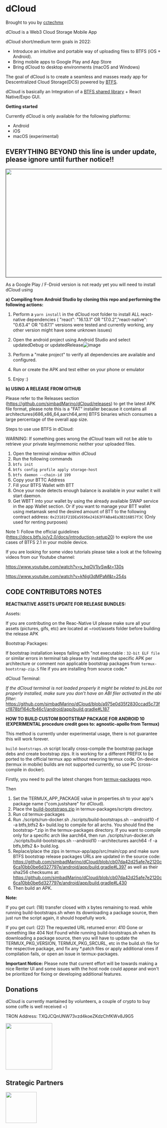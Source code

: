 # dCloud 
Brought to you by [cctechmx](https://www.cctechmx.org)

dCloud is a Web3 Cloud Storage Mobile App

dCloud short/medium term goals in 2022:
- Introduce an intuitive and portable way of uploading files to BTFS (iOS + Android).
- Bring mobile apps to Google Play and App Store
- Bring dCloud to desktop environments (macOS and Windows)

The  goal of dCloud is to create a seamless and masses ready app for Descentralized Cloud Storage(DCS) powered by [BTFS](https://github.com/bittorrent/go-btfs).

dCloud is basically an Integration of a [BTFS shared library](https://github.com/simbadMarino/btfs-sharedLib) + React Native/Expo GUI. 



**Getting started**


Currently dCloud is only available for the following platforms:

  - Android 
  - iOS
  - macOS (experimental)

## EVERYTHING BEYOND this line is under update, please ignore until further notice!!
<a href="" target="_blank">
<img src="https://thumbs.dreamstime.com/z/thin-line-style-under-maintenance-message-banner-100071034.jpg" width="600" height="350">
</a>

As a Google Play / F-Droid version is not ready yet you will need to install dCloud using 

**a) Compiling from Android Studio by cloning this repo and performing the following actions:**

  1. Perform a `yarn install` in the dCloud root folder to install ALL react-native dependencies ( "react": "16.13.1" OR "17.0.2","react-native": "0.63.4" OR "0.67.1" versions were tested and currently working, any other version might have some unknown issues)
  2. Open the android project using Android Studio and select updatedDebug or updatedRelease![image](https://user-images.githubusercontent.com/11146636/137638913-77649e84-cfca-4cd0-aa4a-214ac6114263.png)

  3. Perform a "make project" to verify all dependencies are available and configured. 
  4. Run or create the APK and test either on your phone or emulator
  5. Enjoy :)

**b) USING A RELEASE FROM GITHUB**

  Please refer to the Releases section (https://github.com/simbadMarino/dCloud/releases) to get the latest APK file format, please note this is a "FAT" installer because it contains all architectures(i686,x86_64,aarch64,arm) BTFS binaries which consumes a large percentage of the overall app size. 
       

Steps to use use BTFS in dCloud:

WARNING: If something goes wrong the dCloud team will not be able to retrieve your private key/mnemonic neither your uploaded files. 

  1. Open the terminal window within dCloud
  2. Run the following commands 
  3. `btfs init` 
  4. `btfs config profile apply storage-host`
  5. `btfs daemon --chain-id 199`
  6. Copy your BTTC Address
  7. Fill your BTFS Wallet with BTT
  8. Once your node detects enough balance is available in your wallet it will start daemon.
  9. Get WBTT into your wallet by using the already available SWAP service in the app Wallet section. Or if you want to manage your BTT wallet using metamask send the desired amount of BTT to the following contract address: `0x23181F21DEa5936e24163FFABa4Ea3B316B57f3C` (Only used for renting purposes)
  
 Note 1:  Follow the official guidelines (https://docs.btfs.io/v2.0/docs/introduction-setup20) to explore the use cases of BTFS 2.1 in your mobile device.

If you are looking for some video tutorials please take a look at the following videos from our Youtube channel:


https://www.youtube.com/watch?v=y_hqOV1IySw&t=130s

https://www.youtube.com/watch?v=kNigl3dMPaM&t=254s





## CODE CONTRIBUTORS NOTES


**REACTNATIVE ASSETS UPDATE FOR RELEASE BUNDLES:**

Assets:

If you are contributing on the Reac-Native UI please make sure all your assets (pictures, gifs, etc) are located at ~root/assets folder before building the release APK


Bootstrap Packages: 

  If bootstrap installation keeps failing with "not executable : `32-bit ELF file` or similar errors in terminal tab please try installing the specific APK per architecture or comment non applicable bootstrap packages from `termux-bootstrap-zip.S` file if you are installing from source code.*
  
dCloud Terminal:

  *If the dCloud terminal is not loaded properly it might be related to jniLibs not properly installed, make sure you don't have an ABI filer activated in the abi filter:* https://github.com/simbadMarino/dCloud/blob/a975e0d35f2830ccad5c73fcf878bf164cfb46c1/android/app/build.gradle#L187




**HOW TO BUILD CUSTOM BOOTSTRAP PACKAGE FOR ANDROID 10 (EXPERIMENTAL procedure credit goes to: agnostic-apollo from Termux)**

This method is currently under experimental usage, there is not guarantee this will work forever.

`build-bootstraps.sh` script locally cross-compile the bootstrap package debs and create bootstrap zips. It is working for a different PREFIX to be ported to the official termux app without reworing termux code.  On-device (termux in mobile) builds are not supported currently, so use PC (cross-compile in docker).

Firstly, you need to pull the latest changes from [termux-packages](https://github.com/termux/termux-packages) repo.

Then

1. Set the TERMUX_APP_PACKAGE value in properties.sh to your app's package name ("com.justshare" for dCloud).
2. Place the [build-bootstraps.zip](https://github.com/simbadMarino/dCloud/files/7174712/build-bootstraps.zip)
 in termux-packages/scripts directory.
3. Run cd termux-packages
4. Run ./scripts/run-docker.sh ./scripts/build-bootstraps.sh --android10 -f -a btfs,btfs2 &> build.log to compile for all archs. You should find the bootstrap-*.zip in the termux-packages directory. If you want to compile only for a specific arch like aarch64, then run ./scripts/run-docker.sh ./scripts/build-bootstraps.sh --android10 --architectures aarch64 -f -a btfs,btfs2 &> build.log. 
5. Replace/place the zips in termux-app/app/src/main/cpp and make sure BTFS bootstrap release packages URLs are updated in the source code: https://github.com/simbadMarino/dCloud/blob/cb07da42d25afe7e2120c6ca10bb0be6d327797e/android/app/build.gradle#L397 as well as their sha256 checksums at: https://github.com/simbadMarino/dCloud/blob/cb07da42d25afe7e2120c6ca10bb0be6d327797e/android/app/build.gradle#L430
6. Then build an APK. 

**Note:**

If you get curl: (18) transfer closed with x bytes remaining to read. while running build-bootstraps.sh when its downloading a package source, then just run the script again, it should hopefully work.

If you get curl: (22) The requested URL returned error: 410 Gone or something like 404 Not Found while running build-bootstraps.sh when its downloading a package source, then you will have to update the TERMUX_PKG_VERSION, TERMUX_PKG_SRCURL, etc in the build.sh file for the respective package, and fix any *.patch files or apply additional ones if compilation fails, or open an issue in termux-packages.


**Important Notice:**
Please note that current effort will be towards making a nice Renter UI and some issues with the host node could appear and won't be prioritized for fixing or developing additional features.


## Donations

dCloud is currently mantained by volunteers, a couple of crypto to buy some coffe is well received =)


TRON Address: TXQJCQnUNW73vzd4koeZKdzChfKWv8J9G5

<img src="https://user-images.githubusercontent.com/11146636/144756464-e08f0037-0745-4c98-8836-e6347db6314c.png" width="150" height="150">




## Strategic Partners

<a href="https://kraftly.io" target="_blank">
<img src="https://user-images.githubusercontent.com/11146636/157590553-afdb4507-65a1-4336-820a-ad9f024d42c5.png" width="100" height="100">
</a>
